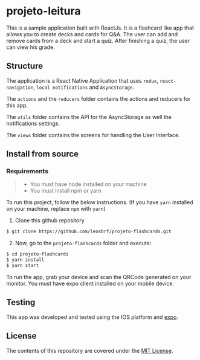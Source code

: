 # projeto-leitura

This is a sample application built with ReactJs. It is a flashcard like app that allows you to create decks and cards for Q&A. The user can add and remove cards from a deck and start a quiz. After finishing a quiz, the user can view his grade.

## Structure

The application is a React Native Application that uses `redux`, `react-navigation`, `local notifications` and `AsyncStorage`. 

The `actions` and the `reducers` folder contains the actions and reducers for this app. 

The `utils` folder contains the API for the AsyncStorage as well the notifications settings.

The `views` folder contains the screens for handling the User Interface.


## Install from source

### Requirements
> - You must have node installed on your machine
> - You must install npm or yarn

To run this project, follow the below instructions. (If you have `yarn` installed on your machine, replace `npm` with `yarn`)

1. Clone this github repository

```Apache
$ git clone https://github.com/leosbrf/projeto-flashcards.git
```

2. Now, go to the `projeto-flashcards` folder and execute:

```Apache
$ cd projeto-flashcards
$ yarn install
$ yarn start
```

To run the app, grab your device and scan the QRCode generated on your monitor. You must have expo client installed on your mobile device.

## Testing

This app was developed and tested using the IOS platform and [expo](https://expo.io/).

## License

The contents of this repository are covered under the [MIT License](https://github.com/leosbrf/projeto-flashcards/blob/master/LICENSE).

